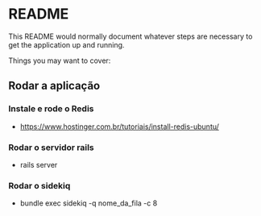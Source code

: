 # README

This README would normally document whatever steps are necessary to get the
application up and running.

Things you may want to cover:

## Rodar a aplicação

### Instale e rode o Redis


  -  https://www.hostinger.com.br/tutoriais/install-redis-ubuntu/


### Rodar o servidor rails


  - rails server


### Rodar o sidekiq


  - bundle exec sidekiq -q nome_da_fila -c 8


